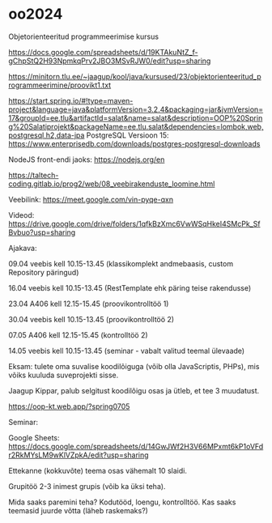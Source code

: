 # oo2024
Objetorienteeritud programmeerimise kursus


https://docs.google.com/spreadsheets/d/19KTAkuNtZ_f-gChpStQ2H93NpmkqPrv2JBO3MSvRJW0/edit?usp=sharing

https://minitorn.tlu.ee/~jaagup/kool/java/kursused/23/objektorienteeritud_programmeerimine/proovikt1.txt

https://start.spring.io/#!type=maven-project&language=java&platformVersion=3.2.4&packaging=jar&jvmVersion=17&groupId=ee.tlu&artifactId=salat&name=salat&description=OOP%20Spring%20Salatiprojekt&packageName=ee.tlu.salat&dependencies=lombok,web,postgresql,h2,data-jpa
PostgreSQL Versioon 15: https://www.enterprisedb.com/downloads/postgres-postgresql-downloads

NodeJS front-endi jaoks: https://nodejs.org/en

https://taltech-coding.gitlab.io/prog2/web/08_veebirakenduste_loomine.html

Veebilink: https://meet.google.com/vin-pyqe-qxn

Videod: https://drive.google.com/drive/folders/1qfkBzXmc6VwWSqHkeI4SMcPk_SfBvbuo?usp=sharing

Ajakava:

09.04 veebis kell 10.15-13.45 (klassikomplekt andmebaasis, custom Repository päringud)

16.04 veebis kell 10.15-13.45 (RestTemplate ehk päring teise rakendusse)

23.04 A406 kell 12.15-15.45 (proovikontrolltöö 1)

30.04 veebis kell 10.15-13.45 (proovikontrolltöö 2)

07.05 A406 kell 12.15-15.45 (kontrolltöö 2)

14.05 veebis kell 10.15-13.45 (seminar - vabalt valitud teemal ülevaade) 

Eksam: tulete oma suvalise koodilõiguga (võib olla JavaScriptis, PHPs), mis võiks kuuluda suveprojekti sisse.

Jaagup Kippar, palub selgitust koodilõigu osas ja ütleb, et tee 3 muudatust.

https://oop-kt.web.app/?spring0705

Seminar:

Google Sheets: https://docs.google.com/spreadsheets/d/14GwJWf2H3V66MPxmt6kP1oVFdr2RkMYsLM9wKlVZpkA/edit?usp=sharing

Ettekanne (kokkuvõte) teema osas vähemalt 10 slaidi.

Grupitöö 2-3 inimest grupis (võib ka üksi teha).

Mida saaks paremini teha? Kodutööd, loengu, kontrolltöö. Kas saaks teemasid juurde võtta (läheb raskemaks?)

